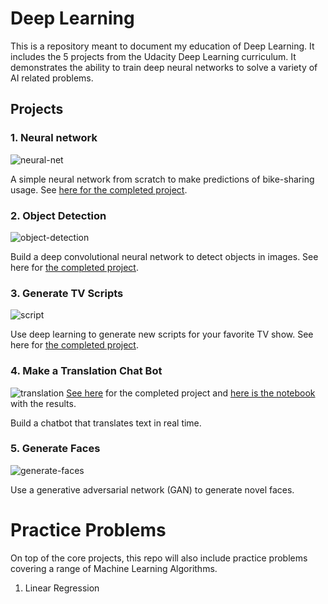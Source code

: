 # Deep Learning
This is a repository meant to document my education of Deep Learning.  It includes the 5 projects from the Udacity Deep Learning curriculum.  It demonstrates the ability to train deep neural networks to solve a variety of AI related problems.

## Projects
### 1. Neural network
![neural-net](https://cloud.githubusercontent.com/assets/13810084/21964339/eecfcc62-db17-11e6-9348-90fc5534cf6f.png)

A simple neural network from scratch to make predictions of bike-sharing usage. See [here for the completed project](https://github.com/RyanCCollins/deep-learning/blob/master/project1/neural-network.ipynb).

### 2. Object Detection
![object-detection](https://cloud.githubusercontent.com/assets/13810084/21964336/eecd121a-db17-11e6-8bdd-59d9f56bb3f4.jpg)

Build a deep convolutional neural network to detect objects in images.  See here for [the completed project](https://github.com/RyanCCollins/deep-learning/tree/master/project2).

### 3. Generate TV Scripts
![script](https://cloud.githubusercontent.com/assets/13810084/21964337/eecf5f02-db17-11e6-8e9c-e870654472e6.jpg)

Use deep learning to generate new scripts for your favorite TV show. See here for [the completed project](https://github.com/RyanCCollins/deep-learning/tree/master/project3).

### 4. Make a Translation Chat Bot
![translation](https://cloud.githubusercontent.com/assets/13810084/21964338/eecfb4e8-db17-11e6-91ef-fbc13e22d9cf.jpg) [See here](https://github.com/RyanCCollins/deep-learning/blob/master/project4) for the completed project and [here is the notebook](https://github.com/RyanCCollins/deep-learning/blob/master/project4/dlnd_language_translation.ipynb) with the results.

Build a chatbot that translates text in real time.

### 5. Generate Faces
![generate-faces](https://cloud.githubusercontent.com/assets/13810084/21964335/eecaf28c-db17-11e6-971b-3937b0905486.jpg)

Use a generative adversarial network (GAN) to generate novel faces.

# Practice Problems
On top of the core projects, this repo will also include practice problems covering a range of Machine Learning Algorithms.

1. Linear Regression  
